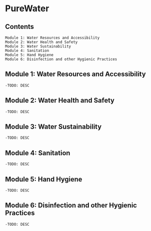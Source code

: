 # PureWater

## Contents 
    Module 1: Water Resources and Accessibility
    Module 2: Water Health and Safety
    Module 3: Water Sustainability
    Module 4: Sanitation
    Module 5: Hand Hygiene
    Module 6: Disinfection and other Hygienic Practices

## Module 1: Water Resources and Accessibility
    -TODO: DESC 
## Module 2: Water Health and Safety
    -TODO: DESC 
## Module 3: Water Sustainability
    -TODO: DESC 
## Module 4: Sanitation
    -TODO: DESC 
## Module 5: Hand Hygiene
    -TODO: DESC 
## Module 6: Disinfection and other Hygienic Practices
    -TODO: DESC 